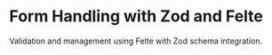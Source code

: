 # Form Handling with Zod and Felte

Validation and management using Felte with Zod schema integration.
